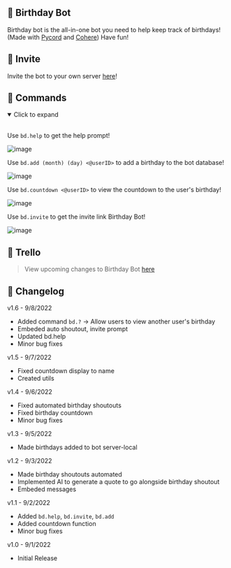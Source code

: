 ## :cake: Birthday Bot
Birthday bot is the all-in-one bot you need to help keep track of birthdays! (Made with [Pycord](https://docs.pycord.dev/en/stable/) and [Cohere](https://cohere.ai/)) Have fun!

## :partying_face: Invite
Invite the bot to your own server [here](https://discord.com/oauth2/authorize?client_id=1013565711030956073&scope=bot&permissions=8)!

## :crown: Commands
<details open>
<summary>Click to expand</summary>
<br>

Use ```bd.help``` to get the help prompt!

![image](https://user-images.githubusercontent.com/94326100/188786022-b5e70548-6c58-4544-bd24-8ccb20d9ebf2.png)

Use ```bd.add (month) (day) <@userID>``` to add a birthday to the bot database!

![image](https://user-images.githubusercontent.com/94326100/188787005-d91721da-6b48-4be4-b86c-05258eb7f36c.png)

Use ```bd.countdown <@userID>``` to view the countdown to the user's birthday!

![image](https://user-images.githubusercontent.com/94326100/188787036-57f372eb-c94c-4113-b7a1-f2ca9f4daa66.png)

Use ```bd.invite``` to get the invite link Birthday Bot!

![image](https://user-images.githubusercontent.com/94326100/188787132-1c9f0df8-b3f4-4f34-90b4-1757a8f32ab2.png)
</details>

## 🎈 Trello
> View upcoming changes to Birthday Bot [here](https://trello.com/b/1y3e531r/birthday-bot)

## :tada: Changelog

v1.6 - 9/8/2022

* Added command `bd.?` -> Allow users to view another user's birthday
* Embeded auto shoutout, invite prompt
* Updated bd.help
* Minor bug fixes

v1.5 - 9/7/2022

* Fixed countdown display to name
* Created utils

v1.4 - 9/6/2022

* Fixed automated birthday shoutouts
* Fixed birthday countdown
* Minor bug fixes

v1.3 - 9/5/2022

* Made birthdays added to bot server-local

v1.2 - 9/3/2022

* Made birthday shoutouts automated
* Implemented AI to generate a quote to go alongside birthday shoutout
* Embeded messages


v1.1 - 9/2/2022

* Added `bd.help`, `bd.invite`, `bd.add`
* Added countdown function
* Minor bug fixes

v1.0 - 9/1/2022

* Initial Release

